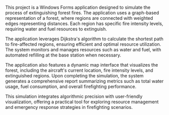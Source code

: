 This project is a Windows Forms application designed to simulate the process of extinguishing forest fires. The application uses a graph-based representation of a forest, where regions are connected with weighted edges representing distances. Each region has specific fire intensity levels, requiring water and fuel resources to extinguish.

The application leverages Dijkstra's algorithm to calculate the shortest path to fire-affected regions, ensuring efficient and optimal resource utilization. The system monitors and manages resources such as water and fuel, with automated refilling at the base station when necessary.

The application also features a dynamic map interface that visualizes the forest, including the aircraft's current location, fire intensity levels, and extinguished regions. Upon completing the simulation, the system generates a comprehensive report summarizing metrics such as total water usage, fuel consumption, and overall firefighting performance.

This simulation integrates algorithmic precision with user-friendly visualization, offering a practical tool for exploring resource management and emergency response strategies in firefighting scenarios.
